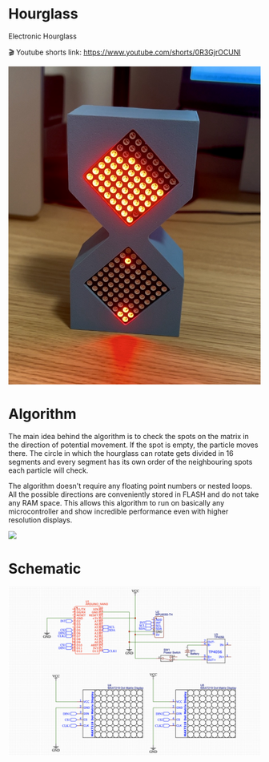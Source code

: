 # Hourglass
Electronic Hourglass

:clapper: Youtube shorts link: https://www.youtube.com/shorts/0R3GjrOCUNI


<img src = "/Images/Hourglass on.jpg">

# Algorithm
The main idea behind the algorithm is to check the spots on the matrix in the direction of potential movement. If the spot is empty, the particle moves there.
The circle in which the hourglass can rotate gets divided in 16 segments and every segment has its own order of the neighbouring spots each particle will check.

The algorithm doesn't require any floating point numbers or nested loops. All the possible directions are conveniently stored in FLASH and do not take any RAM space. This allows this algorithm to run on basically any microcontroller and show incredible performance even with higher resolution displays.

<img src="/Images/Algorithm Image.png">

# Schematic

<img src="/Schematic/Hourglass schematic.png">
